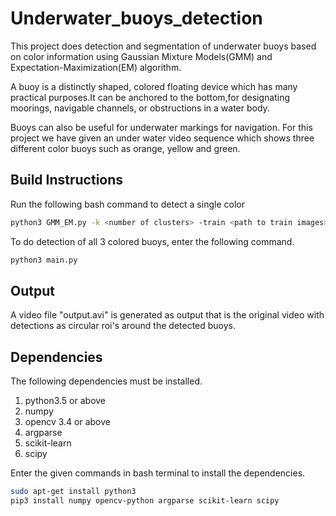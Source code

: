 # Underwater_buoys_detection
This project does detection and segmentation of underwater buoys based on color information using Gaussian Mixture 
Models(GMM) and Expectation-Maximization(EM) algorithm.

A buoy is a distinctly shaped, colored floating device which has many practical purposes.It can be anchored to the 
bottom,for designating moorings, navigable channels, or obstructions in a water body.

Buoys can also be useful for underwater markings for navigation. For this project we have given an under water video
sequence which shows three different color buoys such as orange, yellow and green.

## Build Instructions

Run the following bash command to detect a single color 
```bash
python3 GMM_EM.py -k <number of clusters> -train <path to train images> -test <path of the video to test>
```

To do detection of all 3 colored buoys, enter the following command.
```bash
python3 main.py 
```

## Output

A video file "output.avi" is generated as output that is the original video with detections as circular 
roi's around the detected buoys.

## Dependencies

The following dependencies must be installed.

1. python3.5 or above 
2. numpy 
3. opencv 3.4 or above
4. argparse
5. scikit-learn
6. scipy 

Enter the given commands in bash terminal to install the dependencies.
```bash
sudo apt-get install python3
pip3 install numpy opencv-python argparse scikit-learn scipy
```